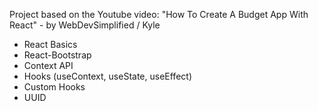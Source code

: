 Project based on the Youtube video: "How To Create A Budget App With React" - by WebDevSimplified / Kyle

- React Basics
- React-Bootstrap
- Context API
- Hooks (useContext, useState, useEffect)
- Custom Hooks
- UUID

